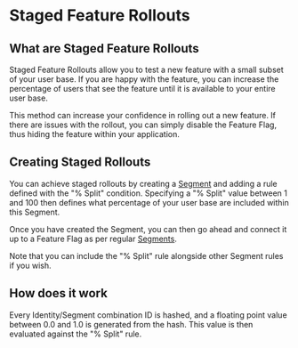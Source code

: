 # Staged Feature Rollouts

## What are Staged Feature Rollouts

Staged Feature Rollouts allow you to test a new feature with a small subset of your user base. If you are happy with the feature, you can increase the percentage of users that see the feature until it is available to your entire user base.

This method can increase your confidence in rolling out a new feature. If there are issues with the rollout, you can simply disable the Feature Flag, thus hiding the feature within your application.

## Creating Staged Rollouts

You can achieve staged rollouts by creating a [Segment](/managing-segments) and adding a rule defined with the "% Split" condition. Specifying a "% Split" value between 1 and 100 then defines what percentage of your user base are included within this Segment.

Once you have created the Segment, you can then go ahead and connect it up to a Feature Flag as per regular [Segments](/managing-segments).

Note that you can include the "% Split" rule alongside other Segment rules if you wish.

## How does it work

Every Identity/Segment combination ID is hashed, and a floating point value between 0.0 and 1.0 is generated from the hash. This value is then evaluated against the "% Split" rule.
